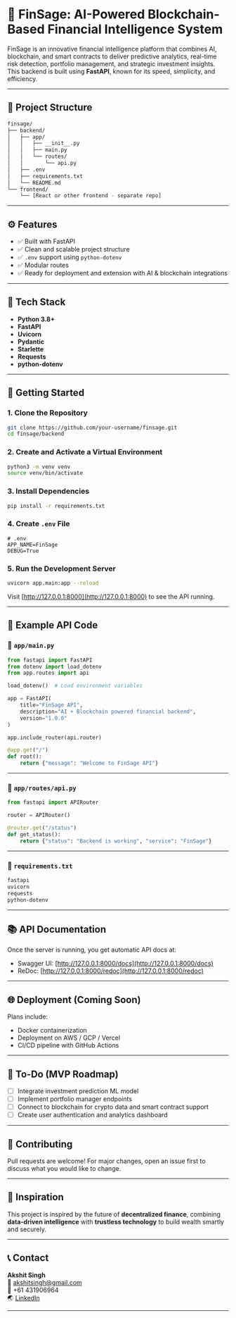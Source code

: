 # 🚀 FinSage: AI-Powered Blockchain-Based Financial Intelligence System

FinSage is an innovative financial intelligence platform that combines AI, blockchain, and smart contracts to deliver predictive analytics, real-time risk detection, portfolio management, and strategic investment insights. This backend is built using **FastAPI**, known for its speed, simplicity, and efficiency.

---

## 📁 Project Structure

```bash
finsage/
├── backend/
│   ├── app/
│   │   ├── __init__.py
│   │   ├── main.py
│   │   └── routes/
│   │       └── api.py
│   ├── .env
│   ├── requirements.txt
│   └── README.md
└── frontend/
    └── [React or other frontend - separate repo]
```

---

## ⚙️ Features

- ✅ Built with FastAPI
- ✅ Clean and scalable project structure
- ✅ `.env` support using `python-dotenv`
- ✅ Modular routes
- ✅ Ready for deployment and extension with AI & blockchain integrations

---

## 🧠 Tech Stack

- **Python 3.8+**
- **FastAPI**
- **Uvicorn**
- **Pydantic**
- **Starlette**
- **Requests**
- **python-dotenv**

---

## 🚀 Getting Started

### 1. Clone the Repository

```bash
git clone https://github.com/your-username/finsage.git
cd finsage/backend
```

### 2. Create and Activate a Virtual Environment

```bash
python3 -m venv venv
source venv/bin/activate
```

### 3. Install Dependencies

```bash
pip install -r requirements.txt
```

### 4. Create `.env` File

```env
# .env
APP_NAME=FinSage
DEBUG=True
```

### 5. Run the Development Server

```bash
uvicorn app.main:app --reload
```

Visit [http://127.0.0.1:8000](http://127.0.0.1:8000) to see the API running.

---

## 🧪 Example API Code

### 🔹 `app/main.py`

```python
from fastapi import FastAPI
from dotenv import load_dotenv
from app.routes import api

load_dotenv()  # Load environment variables

app = FastAPI(
    title="FinSage API",
    description="AI + Blockchain powered financial backend",
    version="1.0.0"
)

app.include_router(api.router)

@app.get("/")
def root():
    return {"message": "Welcome to FinSage API"}
```

---

### 🔹 `app/routes/api.py`

```python
from fastapi import APIRouter

router = APIRouter()

@router.get("/status")
def get_status():
    return {"status": "Backend is working", "service": "FinSage"}
```

---

### 🔹 `requirements.txt`

```txt
fastapi
uvicorn
requests
python-dotenv
```

---

## 📚 API Documentation

Once the server is running, you get automatic API docs at:

- Swagger UI: [http://127.0.0.1:8000/docs](http://127.0.0.1:8000/docs)
- ReDoc: [http://127.0.0.1:8000/redoc](http://127.0.0.1:8000/redoc)

---

## 🌐 Deployment (Coming Soon)

Plans include:

- Docker containerization
- Deployment on AWS / GCP / Vercel
- CI/CD pipeline with GitHub Actions

---

## 📌 To-Do (MVP Roadmap)

- [ ] Integrate investment prediction ML model
- [ ] Implement portfolio manager endpoints
- [ ] Connect to blockchain for crypto data and smart contract support
- [ ] Create user authentication and analytics dashboard

---

## 🙌 Contributing

Pull requests are welcome! For major changes, open an issue first to discuss what you would like to change.

---

## 🧠 Inspiration

This project is inspired by the future of **decentralized finance**, combining **data-driven intelligence** with **trustless technology** to build wealth smartly and securely.

---

## 📞 Contact

**Akshit Singh**  
📧 akshitsingh@gmail.com  
📱 +61 431906964  
🌏 [LinkedIn](www.linkedin.com/in/akshit-singh-aba4b51a6)

---
